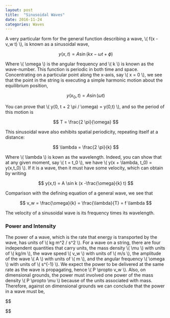 ```yaml
---
layout: post
title:  "Sinusoidal Waves"
date: 2016-11-24
categories: Waves
---
```


A very particular form for the general function describing a wave, \\( f(x - v_w t) \\), is known as a sinusoidal wave,

$$
  y(x,t) = A \sin (k x - \omega t + \phi)
$$

Where \\( \omega \\) is the angular frequency and \\( k \\) is known as the wave-number. This function is periodic in both time and space. Concentrating on a particular point along the x-axis, say \\( x = 0 \\), we see that the point in the string is executing a simple harmonic motion about the equilibrium position,

$$
  y(x_0,t) = A \sin(\omega t)
$$

You can prove that \\( y(0, t + 2 \pi / \omega) = y(0,t) \\), and so the period of this motion is

$$
  T = \frac{2 \pi}{\omega}
$$

This sinusoidal wave also exhibits spatial periodicity, repeating itself at a distance:

$$
  \lambda = \frac{2 \pi}{k}
$$

Where \\( \lambda \\) is kown as the wavelength. Indeed, you can show that at any given moment, say \\( t = t_0 \\), we have \\( y(x + \lambda, t_0) = y(x,t_0) \\). If it is a wave, then it must have some velocity, which can obtain by writing

$$
  y(x,t) = A \sin k (x -\frac{\omega}{k} t)
$$

Comparison with the defining equation of a general wave, we see that

$$
  v_w = \frac{\omega}{k} = \frac{\lambda}{T} = f \lambda
$$

The velocity of a sinusoidal wave is its frequency times its wavelength.

### Power and Intensity

The power of a wave, which is the rate that energy is transported by the wave, has units of \\( kg m^2 / s^2 \\). For a wave on a string, there are four independent quantities that carry units, the mass density \\( \mu \\) with units of \\( kg/m \\), the wave speed \\( v_w \\) with units of \\( m/s \\), the amplitude of the wave \\( A \\) with units of \\( m \\), and the angular frequency \\( \omega \\) with units of \\( s^{-1} \\). We expect the power to be delivered at the same rate as the wave is propagating, hence \\( P \propto v_w \\). Also, on dimensional grounds, the power must involved one power of the mass density \\( P \propto \mu \\) because of the units associated with mass. Therefore, against on dimensional grounds we can conclude that the power in a wave must be,

$$

$$
